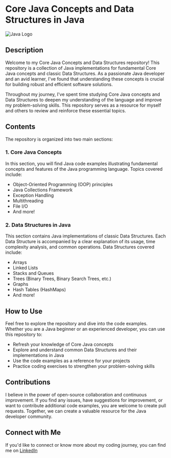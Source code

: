 # Core Java Concepts and Data Structures in Java

![Java Logo](https://upload.wikimedia.org/wikipedia/en/3/30/Java_programming_language_logo.svg)

## Description

Welcome to my Core Java Concepts and Data Structures repository! This repository is a collection of Java implementations for fundamental Core Java concepts and classic Data Structures. As a passionate Java developer and an avid learner, I've found that understanding these concepts is crucial for building robust and efficient software solutions.

Throughout my journey, I've spent time studying Core Java concepts and Data Structures to deepen my understanding of the language and improve my problem-solving skills. This repository serves as a resource for myself and others to review and reinforce these essential topics.

## Contents

The repository is organized into two main sections:

### 1. Core Java Concepts

In this section, you will find Java code examples illustrating fundamental concepts and features of the Java programming language. Topics covered include:

- Object-Oriented Programming (OOP) principles
- Java Collections Framework
- Exception Handling
- Multithreading
- File I/O
- And more!

### 2. Data Structures in Java

This section contains Java implementations of classic Data Structures. Each Data Structure is accompanied by a clear explanation of its usage, time complexity analysis, and common operations. Data Structures covered include:

- Arrays
- Linked Lists
- Stacks and Queues
- Trees (Binary Trees, Binary Search Trees, etc.)
- Graphs
- Hash Tables (HashMaps)
- And more!

## How to Use

Feel free to explore the repository and dive into the code examples. Whether you are a Java beginner or an experienced developer, you can use this repository to:

- Refresh your knowledge of Core Java concepts
- Explore and understand common Data Structures and their implementations in Java
- Use the code examples as a reference for your projects
- Practice coding exercises to strengthen your problem-solving skills

## Contributions

I believe in the power of open-source collaboration and continuous improvement. If you find any issues, have suggestions for improvement, or want to contribute additional code examples, you are welcome to create pull requests. Together, we can create a valuable resource for the Java developer community.

## Connect with Me

If you'd like to connect or know more about my coding journey, you can find me on [LinkedIn](https://www.linkedin.com/in/mohammed-afthab-4a8a72220/)
